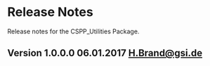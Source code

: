 Release Notes
============================================
Release notes for the CSPP_Utilities Package.

Version 1.0.0.0 06.01.2017 H.Brand@gsi.de
-----------------------------------------
